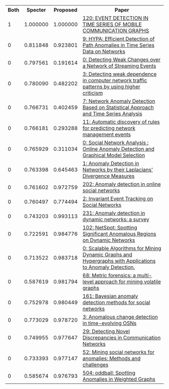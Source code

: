 <html><table><tr>
<th>Both</th>
<th>Specter</th>
<th>Proposed</th>
<th>Paper</th>
</tr>
<tr>
<td>1</td>
<td>1.000000</td>
<td>1.000000</td>
<td><a href="https://www.semanticscholar.org/paper/aa846463d2068b8b86a871b3c016a7f4eb418d5c">120: EVENT DETECTION IN TIME SERIES OF MOBILE COMMUNICATION GRAPHS</a></td>
</tr>
<tr>
<td>0</td>
<td>0.811848</td>
<td>0.923801</td>
<td><a href="https://www.semanticscholar.org/paper/a8ba5fefc538ee6d588f821fd6a4315d391d2603">9: HYPA: Efficient Detection of Path Anomalies in Time Series Data on Networks</a></td>
</tr>
<tr>
<td>0</td>
<td>0.797561</td>
<td>0.191614</td>
<td><a href="https://www.semanticscholar.org/paper/4108b3e0689fdf3c58183c48294b1286d3384b46">0: Detecting Weak Changes over a Network of Streaming Events</a></td>
</tr>
<tr>
<td>0</td>
<td>0.780090</td>
<td>0.482202</td>
<td><a href="https://www.semanticscholar.org/paper/d34f9ab3362ed8418fa5c771220a651a8ac57450">3: Detecting weak dependence in computer network traffic patterns by using higher criticism</a></td>
</tr>
<tr>
<td>0</td>
<td>0.766731</td>
<td>0.402459</td>
<td><a href="https://www.semanticscholar.org/paper/307b6b6f07ec55088f22bd4ca78733181a74b23b">7: Network Anomaly Detection Based on Statistical Approach and Time Series Analysis</a></td>
</tr>
<tr>
<td>0</td>
<td>0.766181</td>
<td>0.293288</td>
<td><a href="https://www.semanticscholar.org/paper/9b297158548bc254d34d6bdd95ddcb3c9415fdcb">11: Automatic discovery of rules for predicting network management events</a></td>
</tr>
<tr>
<td>0</td>
<td>0.765929</td>
<td>0.311034</td>
<td><a href="https://www.semanticscholar.org/paper/b220f20b8a5830ff424b137004dfd7cf9a7d9415">0: Social Network Analysis : Online Anomaly Detection and Graphical Model Selection</a></td>
</tr>
<tr>
<td>0</td>
<td>0.763398</td>
<td>0.645463</td>
<td><a href="https://www.semanticscholar.org/paper/0608f468c1b747f4109be84e5c8249793b6f2cd9">1: Anomaly Detection in Networks by their Laplacians' Divergence Measures</a></td>
</tr>
<tr>
<td>0</td>
<td>0.761602</td>
<td>0.972759</td>
<td><a href="https://www.semanticscholar.org/paper/761e52cd4463d3018e1cd59e2829c0018912e864">202: Anomaly detection in online social networks</a></td>
</tr>
<tr>
<td>0</td>
<td>0.760497</td>
<td>0.774494</td>
<td><a href="https://www.semanticscholar.org/paper/707269052faf3049c274f33a4394f64716a7d08e">2: Invariant Event Tracking on Social Networks</a></td>
</tr>
<tr>
<td>0</td>
<td>0.743203</td>
<td>0.993113</td>
<td><a href="https://www.semanticscholar.org/paper/23f9220e0ca8f2cb522c36d158ca88f043007c68">231: Anomaly detection in dynamic networks: a survey</a></td>
</tr>
<tr>
<td>0</td>
<td>0.722591</td>
<td>0.984776</td>
<td><a href="https://www.semanticscholar.org/paper/48a1f7810db6ec36b1ef415c80b91f47ab7407d4">102: NetSpot: Spotting Significant Anomalous Regions on Dynamic Networks</a></td>
</tr>
<tr>
<td>0</td>
<td>0.713522</td>
<td>0.983718</td>
<td><a href="https://www.semanticscholar.org/paper/681983cdb092b6e4a50bbe2637b4870e2a99f8f7">0: Scalable Algorithms for Mining Dynamic Graphs and Hypergraphs with Applications to Anomaly Detection.</a></td>
</tr>
<tr>
<td>0</td>
<td>0.587619</td>
<td>0.981794</td>
<td><a href="https://www.semanticscholar.org/paper/b2acef429ed5ef6acb50fbb11863887e86a82fb3">68: Metric forensics: a multi-level approach for mining volatile graphs</a></td>
</tr>
<tr>
<td>0</td>
<td>0.752978</td>
<td>0.980449</td>
<td><a href="https://www.semanticscholar.org/paper/7c07004e3e57d362b5e85b1603d16ad50b6abadf">161: Bayesian anomaly detection methods for social networks</a></td>
</tr>
<tr>
<td>0</td>
<td>0.773029</td>
<td>0.978720</td>
<td><a href="https://www.semanticscholar.org/paper/6466f413a0405a5cd3cc0f7ce74bd37401282253">3: Anomalous change detection in time-evolving OSNs</a></td>
</tr>
<tr>
<td>0</td>
<td>0.749955</td>
<td>0.977647</td>
<td><a href="https://www.semanticscholar.org/paper/83d0c5d07dc604c71ea9313ce1c109b3c9fd3ea8">29: Detecting Novel Discrepancies in Communication Networks</a></td>
</tr>
<tr>
<td>0</td>
<td>0.733393</td>
<td>0.977147</td>
<td><a href="https://www.semanticscholar.org/paper/a563cac5fb6407b960c4f328f3de9060d14bd4a5">52: Mining social networks for anomalies: Methods and challenges</a></td>
</tr>
<tr>
<td>0</td>
<td>0.585674</td>
<td>0.976793</td>
<td><a href="https://www.semanticscholar.org/paper/a8dc47e370b17371e57ad070e669360794473efe">504: oddball: Spotting Anomalies in Weighted Graphs</a></td>
</tr>
</table></html>
